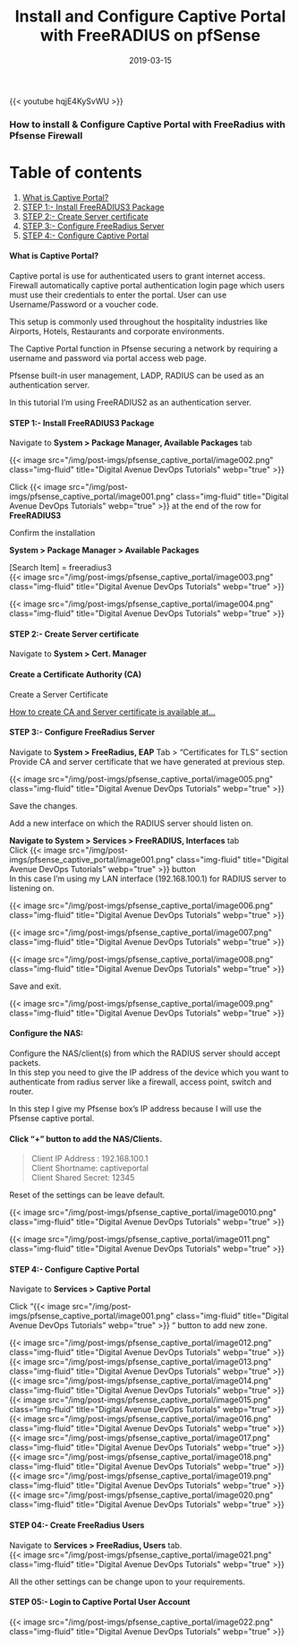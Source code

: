 ﻿---
title: 'Install and Configure Captive Portal with FreeRADIUS on pfSense'
image: /img/post-imgs/pfsense_captive_portal/captive_portal_N.jpg
categories: ["IT Security"]
type: "regular" # available types: [featured/regular]
draft: false
date: 2019-03-15
---

{{< youtube hqjE4KySvWU >}}

### How to install & Configure Captive Portal with FreeRadius with Pfsense Firewall

# Table of contents
1. [What is Captive Portal?](#What-is-Captive-Portal?)
2. [STEP 1:- Install FreeRADIUS3 Package](#STEP-1:-Install-FreeRADIUS3-Package)
3. [STEP 2:- Create Server certificate](#STEP-2:-Create-Server-certificate)
4. [STEP 3:- Configure FreeRadius Server](#STE-3:--Configure-FreeRadius-Server)
5. [STEP 4:- Configure Captive Portal](#STEP-4:--Configure-Captive-Portal)


#### What is Captive Portal?

Captive portal is use for authenticated users to grant internet access. Firewall automatically captive portal authentication login page which users must use their credentials to enter the portal. User can use Username/Password or a voucher code.

This setup is commonly used throughout the hospitality industries like Airports, Hotels, Restaurants and corporate environments.

The Captive Portal function in Pfsense securing a network by requiring a username and password via portal access web page.

Pfsense built-in user management, LADP, RADIUS can be used as an authentication server.

In this tutorial I’m using FreeRADIUS2 as an authentication server.

#### STEP 1:- Install FreeRADIUS3 Package

Navigate to  **System > Package Manager, Available Packages**  tab

{{< image src="/img/post-imgs/pfsense_captive_portal/image002.png" class="img-fluid" title="Digital Avenue DevOps Tutorials" webp="true" >}}


Click   {{< image src="/img/post-imgs/pfsense_captive_portal/image001.png" class="img-fluid" title="Digital Avenue DevOps Tutorials" webp="true" >}} at the end of the row for  **FreeRADIUS3**

Confirm the installation

**System > Package Manager > Available Packages**

[Search Item] = freeradius3  
{{< image src="/img/post-imgs/pfsense_captive_portal/image003.png" class="img-fluid" title="Digital Avenue DevOps Tutorials" webp="true" >}}

{{< image src="/img/post-imgs/pfsense_captive_portal/image004.png" class="img-fluid" title="Digital Avenue DevOps Tutorials" webp="true" >}}

#### STEP 2:- Create Server certificate

Navigate to  **System > Cert. Manager**

#### Create a Certificate Authority (CA)

Create a Server Certificate

[How to create CA and Server certificate is available at…](https://digitalave.github.io/2018/08/08/Setup-Remote-VPN-Access-Using-PfSense-and-OpenVPN/)

#### STEP 3:- Configure FreeRadius Server

Navigate to  **System > FreeRadius, EAP**  Tab > “Certificates for TLS” section  
Provide CA and server certificate that we have generated at previous step.

{{< image src="/img/post-imgs/pfsense_captive_portal/image005.png" class="img-fluid" title="Digital Avenue DevOps Tutorials" webp="true" >}}

Save the changes.

Add a new interface on which the RADIUS server should listen on.

**Navigate to System > Services > FreeRADIUS, Interfaces**  tab  
Click {{< image src="/img/post-imgs/pfsense_captive_portal/image001.png" class="img-fluid" title="Digital Avenue DevOps Tutorials" webp="true" >}}
 button  
In this case I’m using my LAN interface (192.168.100.1) for RADIUS server to listening on.

{{< image src="/img/post-imgs/pfsense_captive_portal/image006.png" class="img-fluid" title="Digital Avenue DevOps Tutorials" webp="true" >}}

{{< image src="/img/post-imgs/pfsense_captive_portal/image007.png" class="img-fluid" title="Digital Avenue DevOps Tutorials" webp="true" >}}

{{< image src="/img/post-imgs/pfsense_captive_portal/image008.png" class="img-fluid" title="Digital Avenue DevOps Tutorials" webp="true" >}}

Save and exit.

{{< image src="/img/post-imgs/pfsense_captive_portal/image009.png" class="img-fluid" title="Digital Avenue DevOps Tutorials" webp="true" >}}

#### Configure the NAS:

Configure the NAS/client(s) from which the RADIUS server should accept packets.  
In this step you need to give the IP address of the device which you want to authenticate from radius server like a firewall, access point, switch and router.

In this step I give my Pfsense box’s IP address because I will use the Pfsense captive portal.

#### Click “+” button to add the NAS/Clients.

> Client IP Address : 192.168.100.1  
> Client Shortname: captiveportal  
> Client Shared Secret: 12345

Reset of the settings can be leave default.

{{< image src="/img/post-imgs/pfsense_captive_portal/image0010.png" class="img-fluid" title="Digital Avenue DevOps Tutorials" webp="true" >}}

{{< image src="/img/post-imgs/pfsense_captive_portal/image011.png" class="img-fluid" title="Digital Avenue DevOps Tutorials" webp="true" >}}

#### STEP 4:- Configure Captive Portal

Navigate to  **Services > Captive Portal**

Click “{{< image src="/img/post-imgs/pfsense_captive_portal/image001.png" class="img-fluid" title="Digital Avenue DevOps Tutorials" webp="true" >}}
“ button to add new zone.

{{< image src="/img/post-imgs/pfsense_captive_portal/image012.png" class="img-fluid" title="Digital Avenue DevOps Tutorials" webp="true" >}}
{{< image src="/img/post-imgs/pfsense_captive_portal/image013.png" class="img-fluid" title="Digital Avenue DevOps Tutorials" webp="true" >}}
{{< image src="/img/post-imgs/pfsense_captive_portal/image014.png" class="img-fluid" title="Digital Avenue DevOps Tutorials" webp="true" >}}
{{< image src="/img/post-imgs/pfsense_captive_portal/image015.png" class="img-fluid" title="Digital Avenue DevOps Tutorials" webp="true" >}}
{{< image src="/img/post-imgs/pfsense_captive_portal/image016.png" class="img-fluid" title="Digital Avenue DevOps Tutorials" webp="true" >}}
{{< image src="/img/post-imgs/pfsense_captive_portal/image017.png" class="img-fluid" title="Digital Avenue DevOps Tutorials" webp="true" >}}
{{< image src="/img/post-imgs/pfsense_captive_portal/image018.png" class="img-fluid" title="Digital Avenue DevOps Tutorials" webp="true" >}}
{{< image src="/img/post-imgs/pfsense_captive_portal/image019.png" class="img-fluid" title="Digital Avenue DevOps Tutorials" webp="true" >}}
{{< image src="/img/post-imgs/pfsense_captive_portal/image020.png" class="img-fluid" title="Digital Avenue DevOps Tutorials" webp="true" >}}


#### STEP 04:- Create FreeRadius Users

Navigate to  **Services > FreeRadius, Users**  tab.  
{{< image src="/img/post-imgs/pfsense_captive_portal/image021.png" class="img-fluid" title="Digital Avenue DevOps Tutorials" webp="true" >}}


All the other settings can be change upon to your requirements.

#### STEP 05:- Login to Captive Portal User Account  
{{< image src="/img/post-imgs/pfsense_captive_portal/image022.png" class="img-fluid" title="Digital Avenue DevOps Tutorials" webp="true" >}}

